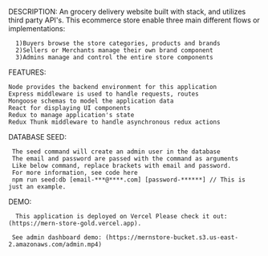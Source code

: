 DESCRIPTION:
    An grocery delivery website built with  stack, and utilizes third party API's. This ecommerce store enable three main different flows or implementations:

      1)Buyers browse the store categories, products and brands
      2)Sellers or Merchants manage their own brand component
      3)Admins manage and control the entire store components
      
FEATURES:

    Node provides the backend environment for this application
    Express middleware is used to handle requests, routes
    Mongoose schemas to model the application data
    React for displaying UI components
    Redux to manage application's state
    Redux Thunk middleware to handle asynchronous redux actions
    
DATABASE SEED:

     The seed command will create an admin user in the database
     The email and password are passed with the command as arguments
     Like below command, replace brackets with email and password.
     For more information, see code here
     npm run seed:db [email-***@****.com] [password-******] // This is just an example.
     
DEMO:

      This application is deployed on Vercel Please check it out:(https://mern-store-gold.vercel.app).

     See admin dashboard demo: (https://mernstore-bucket.s3.us-east-2.amazonaws.com/admin.mp4)
